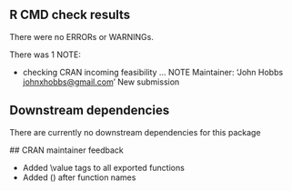 ## R CMD check results
There were no ERRORs or WARNINGs. 

There was 1 NOTE:

* checking CRAN incoming feasibility ... NOTE
  Maintainer: ‘John Hobbs <johnxhobbs@gmail.com>’
  New submission

## Downstream dependencies
There are currently no downstream dependencies for this package


## CRAN maintainer feedback

* Added \value tags to all exported functions
* Added () after function names
